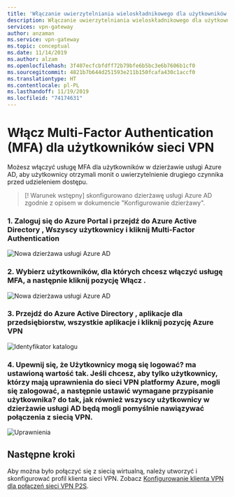```yaml
---
title: 'Włączanie uwierzytelniania wieloskładnikowego dla użytkowników sieci VPN: uwierzytelnianie usługi Azure AD | Microsoft Docs'
description: Włączanie uwierzytelniania wieloskładnikowego dla użytkowników sieci VPN
services: vpn-gateway
author: anzaman
ms.service: vpn-gateway
ms.topic: conceptual
ms.date: 11/14/2019
ms.author: alzam
ms.openlocfilehash: 3f407ecfcbfdff72b79bfe6b5bc3e6b7606b1cf0
ms.sourcegitcommit: 4821b7b644d251593e211b150fcafa430c1accf0
ms.translationtype: HT
ms.contentlocale: pl-PL
ms.lasthandoff: 11/19/2019
ms.locfileid: "74174631"
---
```

# <a name="enable-multi-factor-authentication-mfa-for-vpn-users"></a>Włącz Multi-Factor Authentication (MFA) dla użytkowników sieci VPN

Możesz włączyć usługę MFA dla użytkowników w dzierżawie usługi Azure AD, aby użytkownicy otrzymali monit o uwierzytelnienie drugiego czynnika przed udzieleniem dostępu.

> [! Warunek wstępny] skonfigurowano dzierżawę usługi Azure AD zgodnie z opisem w dokumencie "Konfigurowanie dzierżawy".
>

### <a name="tenant"></a>1. Zaloguj się do Azure Portal i przejdź do **Azure Active Directory** , **Wszyscy użytkownicy** i kliknij **Multi-Factor Authentication**


   ![Nowa dzierżawa usługi Azure AD](./media/openvpn-azure-ad-mfa/mfa1.jpg)

### <a name="users"></a>2. Wybierz użytkowników, dla których chcesz włączyć usługę MFA, a następnie kliknij pozycję **Włącz** .

   ![Nowa dzierżawa usługi Azure AD](./media/openvpn-azure-ad-mfa/mfa2.jpg)

### <a name="enable-authentication"></a>3. Przejdź do **Azure Active Directory** , **aplikacje dla przedsiębiorstw**, **wszystkie aplikacje** i kliknij pozycję **Azure VPN**


   ![Identyfikator katalogu](./media/openvpn-azure-ad-mfa/user1.jpg)

### <a name="users"></a>4. Upewnij się, że **Użytkownicy mogą się logować?** ma ustawioną wartość tak. Jeśli chcesz, aby tylko użytkownicy, którzy mają uprawnienia do sieci VPN platformy Azure, mogli się zalogować, a następnie ustawić **wymagane przypisanie użytkownika?** do tak, jak również wszyscy użytkownicy w dzierżawie usługi AD będą mogli pomyślnie nawiązywać połączenia z siecią VPN.

   ![Uprawnienia](./media/openvpn-azure-ad-mfa/user2.jpg)


## <a name="next-steps"></a>Następne kroki

Aby można było połączyć się z siecią wirtualną, należy utworzyć i skonfigurować profil klienta sieci VPN. Zobacz [Konfigurowanie klienta VPN dla połączeń sieci VPN P2S](openvpn-azure-ad-client.md).
